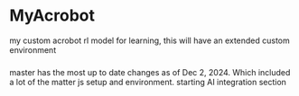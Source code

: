 # MyAcrobot
my custom acrobot rl model for learning, this will have an extended custom environment

###
master has the most up to date changes as of Dec 2, 2024. Which included a lot of the matter js setup and environment. starting AI integration section
